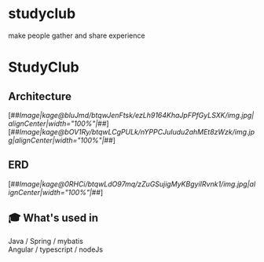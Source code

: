 # studyclub

make people gather and share experience

# StudyClub

## Architecture

[##_Image|kage@bluJmd/btqwJenFtsk/ezLh9164KhaJpFPfGyLSXK/img.jpg|alignCenter|width="100%"|_##][##_Image|kage@bOV1Ry/btqwLCgPULk/nYPPCJuIudu2ahMEt8zWzk/img.jpg|alignCenter|width="100%"|_##]

## ERD

[##_Image|kage@0RHCi/btqwLdO97mq/zZuGSujigMyKBgyiIRvnk1/img.jpg|alignCenter|width="100%"|_##]

## 🎓 What's used in

Java / Spring / mybatis  
Angular / typescript / nodeJs
